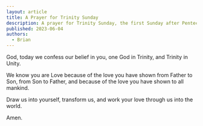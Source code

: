 ```yaml
---
layout: article
title: A Prayer for Trinity Sunday
description: A prayer for Trinity Sunday, the first Sunday after Pentecost
published: 2023-06-04
authors:
  - Brian
---
```


God, today we confess our belief in you, one God in Trinity, and Trinity in Unity. 

We know you are Love because of the love you have shown from Father to Son, from Son to Father, and because of the love you have shown to all mankind. 

Draw us into yourself, transform us, and work your love through us into the world.

Amen.